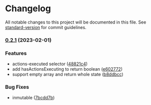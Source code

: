 # Changelog

All notable changes to this project will be documented in this file. See
[standard-version](https://github.com/conventional-changelog/standard-version) for commit guidelines.

### [0.2.1](https://github.com/ngxs-labs/actions-executing/compare/v0.1.0...v0.2.1) (2023-02-01)

### Features

-   actions-executed selector
    ([48821c4](https://github.com/ngxs-labs/actions-executing/commit/48821c409661f0325c55647ff7d9982f9cb52891))
-   add hasActionsExecuting to return boolean
    ([e602772](https://github.com/ngxs-labs/actions-executing/commit/e6027723926af9258d8d98294ba6c3bd65bedfeb))
-   support empty array and return whole state
    ([b8ddbcc](https://github.com/ngxs-labs/actions-executing/commit/b8ddbcc64aa822fff016ccf9ebaf3b778cae2caa))

### Bug Fixes

-   inmutable
    ([7bcdd7b](https://github.com/ngxs-labs/actions-executing/commit/7bcdd7b3e46846f0e24d90134cbf528003abc9f9))
